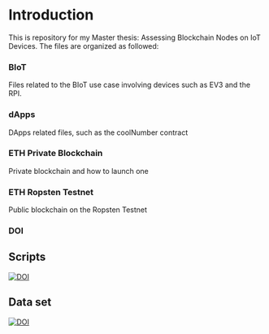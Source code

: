 # Introduction
This is repository for my Master thesis: Assessing Blockchain Nodes on IoT Devices. The files are organized as followed:

### BIoT
Files related to the BIoT use case involving devices such as EV3 and the RPI.

### dApps
DApps related files, such as the coolNumber contract

### ETH Private Blockchain
Private blockchain and how to launch one

### ETH Ropsten Testnet
Public blockchain on the Ropsten Testnet

### DOI
## Scripts
[![DOI](https://zenodo.org/badge/420721461.svg)](https://zenodo.org/badge/latestdoi/420721461)
## Data set
[![DOI](https://zenodo.org/badge/DOI/10.5281/zenodo.5603282.svg)](https://doi.org/10.5281/zenodo.5603282)
